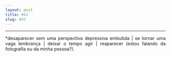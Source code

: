 ```yaml
---
layout: post
title: #41
slug: #41
---
```

---
<p class="description" style="text-align: justify;">
*desaparecer sem uma perspectiva depressiva embutida | se tornar uma vaga lembrança | deixar o tempo agir | reaparecer (estou falando da fotografia ou da minha pessoa?).
